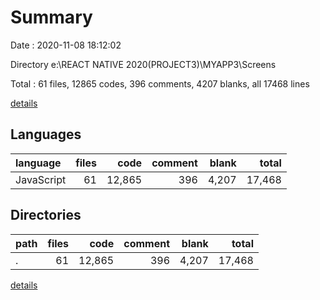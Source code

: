 # Summary

Date : 2020-11-08 18:12:02

Directory e:\REACT NATIVE 2020(PROJECT3)\MYAPP3\Screens

Total : 61 files,  12865 codes, 396 comments, 4207 blanks, all 17468 lines

[details](details.md)

## Languages
| language | files | code | comment | blank | total |
| :--- | ---: | ---: | ---: | ---: | ---: |
| JavaScript | 61 | 12,865 | 396 | 4,207 | 17,468 |

## Directories
| path | files | code | comment | blank | total |
| :--- | ---: | ---: | ---: | ---: | ---: |
| . | 61 | 12,865 | 396 | 4,207 | 17,468 |

[details](details.md)